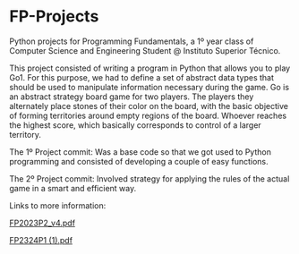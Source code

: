 # FP-Projects
Python projects for Programming Fundamentals, a 1º year class of Computer Science and Engineering Student @ Instituto Superior Técnico.

This project consisted of writing a program in Python that allows you to play Go1. For this purpose, we had to define a set of abstract data types that should be used to manipulate information necessary during the game. 
Go is an abstract strategy board game for two players. The players they alternately place stones of their color on the board, with the basic objective of forming territories around empty regions of the board. Whoever reaches the highest score, which basically corresponds to control of a larger territory. 

The 1º Project commit:
Was a base code so that we got used to Python programming and consisted of developing a couple of easy functions.

The 2º Project commit:
Involved strategy for applying the rules of the actual game in a smart and efficient way.

Links to more information:

[FP2023P2_v4.pdf](https://github.com/user-attachments/files/16445278/FP2023P2_v4.pdf)

[FP2324P1 (1).pdf](https://github.com/user-attachments/files/16445277/FP2324P1.1.pdf)
